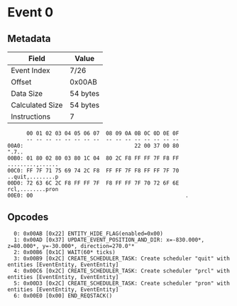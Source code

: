# Event 0

## Metadata

| Field           | Value    |
|-----------------|----------|
| Event Index     | 7/26     |
| Offset          | 0x00AB   |
| Data Size       | 54 bytes |
| Calculated Size | 54 bytes |
| Instructions    | 7        |

```
      00 01 02 03 04 05 06 07  08 09 0A 0B 0C 0D 0E 0F
      -- -- -- -- -- -- -- --  -- -- -- -- -- -- -- --
00A0:                                   22 00 37 00 80             ".7..
00B0: 01 80 02 80 03 80 1C 04  80 2C F8 FF FF 7F F8 FF  .........,......
00C0: FF 7F 71 75 69 74 2C F8  FF FF 7F F8 FF FF 7F 70  ..quit,........p
00D0: 72 63 6C 2C F8 FF FF 7F  F8 FF FF 7F 70 72 6F 6E  rcl,........pron
00E0: 00                                                .               
```

## Opcodes

```
  0: 0x00AB [0x22] ENTITY_HIDE_FLAG(enabled=0x00)
  1: 0x00AD [0x37] UPDATE_EVENT_POSITION_AND_DIR: x=-830.000*, z=80.000*, y=-30.000*, direction=270.0°*
  2: 0x00B6 [0x1C] WAIT(60* ticks)
  3: 0x00B9 [0x2C] CREATE_SCHEDULER_TASK: Create scheduler "quit" with entities [EventEntity, EventEntity]
  4: 0x00C6 [0x2C] CREATE_SCHEDULER_TASK: Create scheduler "prcl" with entities [EventEntity, EventEntity]
  5: 0x00D3 [0x2C] CREATE_SCHEDULER_TASK: Create scheduler "pron" with entities [EventEntity, EventEntity]
  6: 0x00E0 [0x00] END_REQSTACK()
```
